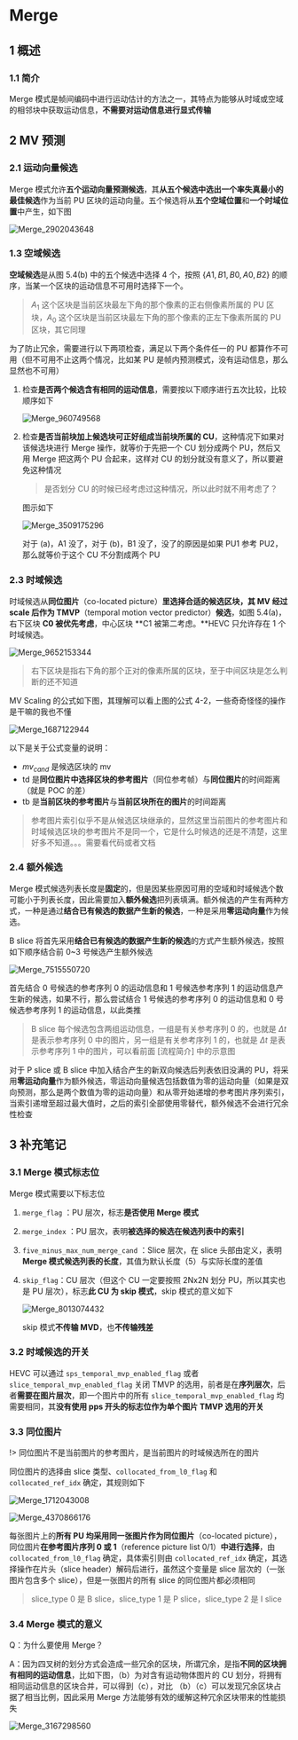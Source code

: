 # Merge

## 1 概述

### 1.1 简介

Merge 模式是帧间编码中进行运动估计的方法之一，其特点为能够从时域或空域的相邻块中获取运动信息，**不需要对运动信息进行显式传输**

## 2 MV 预测

### 2.1 运动向量候选

Merge 模式允许**五个运动向量预测候选**，其**从五个候选中选出一个率失真最小的最佳候选**作为当前 PU 区块的运动向量。五个候选将从**五个空域位置**和**一个时域位置**中产生，如下图

![Merge_2902043648](markdown_images/Merge_2902043648.png)

### 1.3 空域候选

**空域候选**是从图 5.4(b) 中的五个候选中选择 4 个，按照 $\{A1,B1,B0,A0,B2\}$ 的顺序，当某一个区块的运动信息不可用时选择下一个。

> $A_1$ 这个区块是当前区块最左下角的那个像素的正右侧像素所属的 PU 区块，$A_0$ 这个区块是当前区块最左下角的那个像素的正左下像素所属的 PU 区块，其它同理

为了防止冗余，需要进行以下两项检查，满足以下两个条件任一的 PU 都算作不可用（但不可用不止这两个情况，比如某 PU 是帧内预测模式，没有运动信息，那么显然也不可用）

1. 检查**是否两个候选含有相同的运动信息**，需要按以下顺序进行五次比较，比较顺序如下

    ![Merge_960749568](markdown_images/Merge_960749568.png)

2. 检查**是否当前块加上候选块可正好组成当前块所属的 CU**，这种情况下如果对该候选块进行 Merge 操作，就等价于先把一个 CU 划分成两个 PU，然后又用 Merge 把这两个 PU 合起来，这样对 CU 的划分就没有意义了，所以要避免这种情况

    > 是否划分 CU 的时候已经考虑过这种情况，所以此时就不用考虑了？

    图示如下

    ![Merge_3509175296](markdown_images/Merge_3509175296.png)

    对于 (a)，A1 没了，对于 (b)，B1 没了，没了的原因是如果 PU1 参考 PU2，那么就等价于这个 CU 不分割成两个 PU

### 2.3 时域候选

时域候选从**同位图片**（co-located  picture）**里选择合适的候选区块，其 MV 经过 scale 后作为 TMVP**（temporal motion vector predictor）**候选**，如图 5.4(a)，右下区块 **C0 被优先考虑**，中心区块 **C1 被第二考虑。**HEVC 只允许存在 1 个时域候选。 

![Merge_9652153344](markdown_images/Merge_9652153344.png)

> 右下区块是指右下角的那个正对的像素所属的区块，至于中间区块是怎么判断的还不知道

MV Scaling 的公式如下图，其理解可以看上图的公式 4-2，一些奇奇怪怪的操作是干嘛的我也不懂

![Merge_1687122944](markdown_images/Merge_1687122944.png)

以下是关于公式变量的说明：

- $mv_{cand}$ 是候选区块的 mv
- td 是**同位图片中选择区块的参考图片**（同位参考帧）与**同位图片**的时间距离（就是 POC 的差）
- tb 是**当前区块的参考图片**与**当前区块所在的图片**的时间距离

> 参考图片索引似乎不是从候选区块继承的，显然这里当前图片的参考图片和时域候选区块的参考图片不是同一个，它是什么时候选的还是不清楚，这里好多不知道。。。需要看代码或者文档

### 2.4 额外候选

Merge 模式候选列表长度是**固定**的，但是因某些原因可用的空域和时域候选个数可能小于列表长度，因此需要加入**额外候选**把列表填满。额外候选的产生有两种方式，一种是通过**结合已有候选的数据产生新的候选**，一种是采用**零运动向量**作为候选。

B slice 将首先采用**结合已有候选的数据产生新的候选**的方式产生额外候选，按照如下顺序结合前 0~3 号候选产生额外候选

![Merge_7515550720](markdown_images/Merge_7515550720.png)

首先结合 0 号候选的参考序列 0 的运动信息和 1 号候选参考序列 1 的运动信息产生新的候选，如果不行，那么尝试结合 1 号候选的参考序列 0 的运动信息和 0 号候选参考序列 1 的运动信息，以此类推

> B slice 每个候选包含两组运动信息，一组是有关参考序列 0 的，也就是 $\Delta t$ 是表示参考序列 0 中的图片，另一组是有关参考序列 1 的，也就是 $\Delta t$ 是表示参考序列 1 中的图片，可以看前面 [流程简介] 中的示意图

对于 P slice 或 B slice 中加入结合产生的新双向候选后列表依旧没满的 PU，将采用**零运动向量**作为额外候选，零运动向量候选包括数值为零的运动向量（如果是双向预测，那么是两个数值为零的运动向量）和从零开始递增的参考图片序列索引，当索引递增至超过最大值时，之后的索引全部使用零替代，额外候选不会进行冗余性检查

## 3 补充笔记

### 3.1 Merge 模式标志位

Merge 模式需要以下标志位

1. `merge_flag` ：PU 层次，标志**是否使用 Merge 模式**
2. `merge_index` ：PU 层次，表明**被选择的候选在候选列表中的索引**
3. `five_minus_max_num_merge_cand` ：Slice 层次，在 slice 头部由定义，表明 **Merge 模式候选列表的长度**，其值为默认长度（5）与实际长度的差值
4. `skip_flag`：CU 层次（但这个 CU 一定要按照 2Nx2N 划分 PU，所以其实也是 PU 层次），标志**此 CU 为 skip 模式**，skip 模式的意义如下

    ![Merge_8013074432](markdown_images/Merge_8013074432.png)

    skip 模式**不传输 MVD**，也**不传输残差**

### 3.2 时域候选的开关

HEVC 可以通过 `sps_temporal_mvp_enabled_flag` 或者 `slice_temporal_mvp_enabled_flag` 关闭 TMVP 的选用，前者是在**序列层次**，后者**需要在图片层次**，即一个图片中的所有 `slice_temporal_mvp_enabled_flag` 均需要相同，其**没有使用 pps 开头的标志位作为单个图片 TMVP 选用的开关**

### 3.3 同位图片

!> 同位图片不是当前图片的参考图片，是当前图片的时域候选所在的图片

同位图片的选择由 slice 类型、`collocated_from_l0_flag` 和 `collocated_ref_idx` 确定，其规则如下

![Merge_1712043008](markdown_images/Merge_1712043008.png)

![Merge_4370866176](markdown_images/Merge_4370866176.png)

每张图片上的**所有 PU 均采用同一张图片作为同位图片**（co-located picture），同位图片**在参考图片序列 0 或 1**（reference picture list 0/1）**中进行选择**，由 `collocated_from_l0_flag` 确定，具体索引则由 `collocated_ref_idx` 确定，其选择操作在片头（slice header）解码后进行，虽然这个变量是 slice 层次的（一张图片包含多个 slice），但是一张图片的所有 slice 的同位图片都必须相同

> slice_type 0 是 B slice，slice_type 1 是 P slice，slice_type 2 是 I slice

### 3.4 Merge 模式的意义

Q：为什么要使用 Merge？

A：因为四叉树的划分方式会造成一些冗余的区块，所谓冗余，是指**不同的区块拥有相同的运动信息**，比如下图，（b）为对含有运动物体图片的 CU 划分，将拥有相同运动信息的区块合并，可以得到（c），对比 （b）（c）可以发现冗余区块占据了相当比例，因此采用 Merge 方法能够有效的缓解这种冗余区块带来的性能损失

![Merge_3167298560](markdown_images/Merge_3167298560.png)